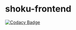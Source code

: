 # shoku-frontend

[![Codacy Badge](https://api.codacy.com/project/badge/Grade/b2d06b55d599480a85424dd0315f35bb)](https://app.codacy.com/gh/BuildForSDGCohort2/shoku-frontend?utm_source=github.com&utm_medium=referral&utm_content=BuildForSDGCohort2/shoku-frontend&utm_campaign=Badge_Grade_Settings)